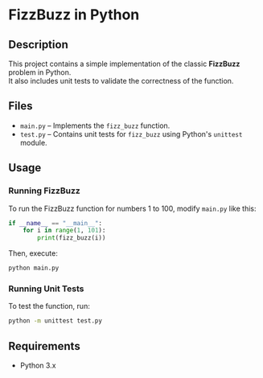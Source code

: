 # FizzBuzz in Python  

## Description  
This project contains a simple implementation of the classic **FizzBuzz** problem in Python.  
It also includes unit tests to validate the correctness of the function.  

## Files  
- `main.py` – Implements the `fizz_buzz` function.  
- `test.py` – Contains unit tests for `fizz_buzz` using Python's `unittest` module.  

## Usage  

### Running FizzBuzz  
To run the FizzBuzz function for numbers 1 to 100, modify `main.py` like this:  

```python
if __name__ == "__main__":
    for i in range(1, 101):
        print(fizz_buzz(i))
```

Then, execute:  
```bash
python main.py
```

### Running Unit Tests  
To test the function, run:  
```bash
python -m unittest test.py
```

## Requirements  
- Python 3.x  

